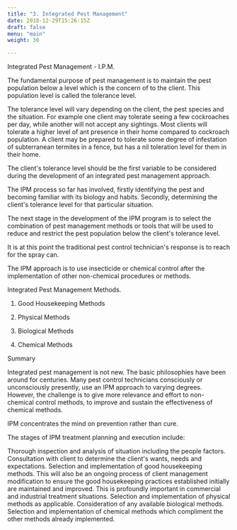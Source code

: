 ```yaml
---
title: "3. Integrated Pest Management"
date: 2018-12-29T15:26:15Z
draft: false
menu: "main"
weight: 30

---
```


Integrated Pest Management - I.P.M.

The fundamental purpose of pest management is to maintain the pest population below a level which is the concern of to the client. This population level is called the tolerance level.

The tolerance level will vary depending on the client, the pest species and the situation. For example one client may tolerate seeing a few cockroaches per day, while another will not accept any sightings. Most clients will tolerate a higher level of ant presence in their home compared to cockroach population. A client may be prepared to tolerate some degree of infestation of subterranean termites in a fence, but has a nil toleration level for them in their home.

The client's tolerance level should be the first variable to be considered during the development of an integrated pest management approach.

The IPM process so far has involved, firstly identifying the pest and becoming familiar with its biology and habits. Secondly, determining the client's tolerance level for that particular situation.

The next stage in the development of the IPM program is to select the combination of pest management methods or tools that will be used to reduce and restrict the pest population below the client's tolerance level.

It is at this point the traditional pest control technician's response is to reach for the spray can.

The IPM approach is to use insecticide or chemical control after the implementation of other non-chemical procedures or methods.

Integrated Pest Management Methods.

1. Good Housekeeping Methods

2. Physical Methods

3. Biological Methods

4. Chemical Methods

Summary

Integrated pest management is not new. The basic philosophies have been around for centuries. Many pest control technicians consciously or unconsciously presently, use an IPM approach to varying degrees. However, the challenge is to give more relevance and effort to non-chemical control methods, to improve and sustain the effectiveness of chemical methods.

IPM concentrates the mind on prevention rather than cure.

The stages of IPM treatment planning and execution include:

Thorough inspection and analysis of situation including the people factors.
Consultation with client to determine the client's wants, needs and expectations.
Selection and implementation of good housekeeping methods. This will also be an ongoing process of client management modification to ensure the good housekeeping practices established initially are maintained and improved. This is profoundly important in commercial and industrial treatment situations.
Selection and implementation of physical methods as applicable.
Consideration of any available biological methods.
Selection and implementation of chemical methods which compliment the other methods already implemented.